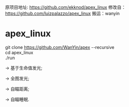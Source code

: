 原项目地址: https://github.com/ekknod/apex_linux
修改自：https://github.com/luizpalazzo/apex_linux
搬运：wanyin


# apex_linux  
git clone https://github.com/WanYin/apex --recursive  
cd apex_linux  
./run  



-> 基于生命值发光;

-> 全图发光;

-> 自瞄距离;

-> 自瞄睡眠.
